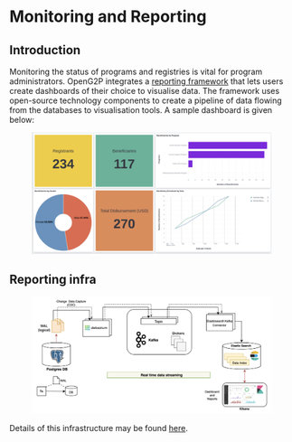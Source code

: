 # Monitoring and Reporting

## Introduction

Monitoring the status of programs and registries is vital for program administrators. OpenG2P integrates a [reporting framework](https://github.com/mosip/reporting) that lets users create dashboards of their choice to visualise data. The framework uses open-source technology components to create a pipeline of data flowing from the databases to visualisation tools. A sample dashboard is given below:

<figure><img src="../../.gitbook/assets/reporting-dashboard.png" alt=""><figcaption></figcaption></figure>

## Reporting infra

<figure><img src="../../.gitbook/assets/reporting-infra (1).png" alt=""><figcaption></figcaption></figure>

Details of this infrastructure may be found [here](https://github.com/mosip/reporting).
